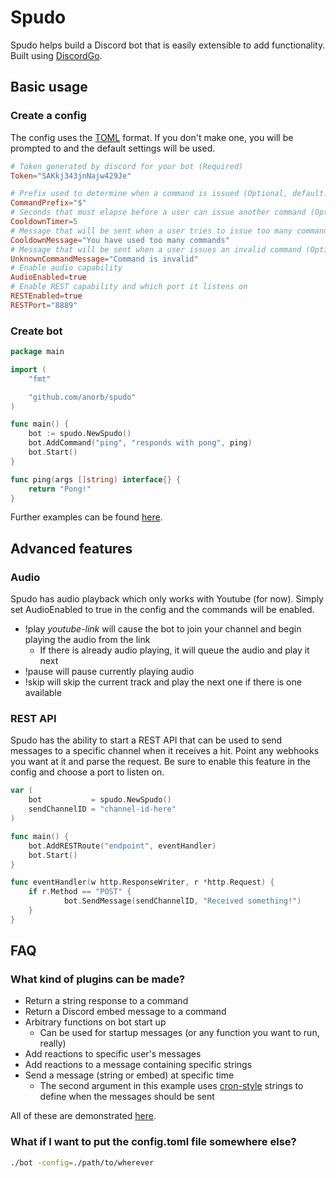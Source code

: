 # Spudo
Spudo helps build a Discord bot that is easily extensible to add functionality. Built using [DiscordGo](https://github.com/bwmarrin/discordgo).

## Basic usage
### Create a config
The config uses the [TOML](https://github.com/toml-lang/toml) format. If you don't make one, you will be prompted to and the default settings will be used.
```toml
# Token generated by discord for your bot (Required)
Token="SAKkj343jnNajw429Je"

# Prefix used to determine when a command is issued (Optional, default: !)
CommandPrefix="$"
# Seconds that must elapse before a user can issue another command (Optional, default: 10)
CooldownTimer=5
# Message that will be sent when a user tries to issue too many commands in a short time (Optional, default: Too many commands at once!)
CooldownMessage="You have used too many commands"
# Message that will be sent when a user issues an invalid command (Optional, default: Invalid command!)
UnknownCommandMessage="Command is invalid"
# Enable audio capability
AudioEnabled=true
# Enable REST capability and which port it listens on
RESTEnabled=true
RESTPort="8889"
```
### Create bot
```go
package main

import (
	"fmt"

	"github.com/anorb/spudo"
)

func main() {
	bot := spudo.NewSpudo()
	bot.AddCommand("ping", "responds with pong", ping)
	bot.Start()
}

func ping(args []string) interface{} {
	return "Pong!"
}
```
Further examples can be found [here](./examples/bot/main.go).

## Advanced features
### Audio
Spudo has audio playback which only works with Youtube (for now). Simply set AudioEnabled to true in the config and the commands will be enabled.

- !play *youtube-link* will cause the bot to join your channel and begin playing the audio from the link
  - If there is already audio playing, it will queue the audio and play it next
- !pause will pause currently playing audio
- !skip will skip the current track and play the next one if there is one available

### REST API
Spudo has the ability to start a REST API that can be used to send messages to a specific channel when it receives a hit. Point any webhooks you want at it and parse the request. Be sure to enable this feature in the config and choose a port to listen on.
```go
var (
	bot           = spudo.NewSpudo()
	sendChannelID = "channel-id-here"
)

func main() {
	bot.AddRESTRoute("endpoint", eventHandler)
	bot.Start()
}

func eventHandler(w http.ResponseWriter, r *http.Request) {
	if r.Method == "POST" {
            bot.SendMessage(sendChannelID, "Received something!")
	}
}
```
## FAQ

### What kind of plugins can be made?

- Return a string response to a command
- Return a Discord embed message to a command
- Arbitrary functions on bot start up
  - Can be used for startup messages (or any function you want to run, really)
- Add reactions to specific user's messages
- Add reactions to a message containing specific strings
- Send a message (string or embed) at specific time
  - The second argument in this example uses [cron-style](https://en.wikipedia.org/wiki/Cron) strings to define when the messages should be sent

All of these are demonstrated [here](./examples/bot/main.go).

### What if I want to put the config.toml file somewhere else?
```sh
./bot -config=./path/to/wherever
```
